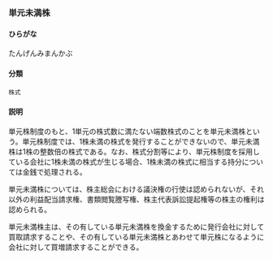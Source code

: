 <div style="display:none;">

## [あ行](securities-terms?id=あ行)
## [か行](securities-terms?id=か行)
## [さ行](securities-terms?id=さ行)
## [た行](securities-terms?id=た行)

</div>

### 単元未満株

#### ひらがな

たんげんみまんかぶ

#### 分類

`株式`

#### 説明

単元株制度のもと、1単元の株式数に満たない端数株式のことを単元未満株という。単元株制度では、1株未満の株式を発行することができないので、単元未満株は1株の整数倍の株式である。なお、株式分割等により、単元株制度を採用している会社に1株未満の株式が生じる場合、1株未満の株式に相当する持分については金銭で処理される。
 
単元未満株については、株主総会における議決権の行使は認められないが、それ以外の利益配当請求権、書類閲覧謄写権、株主代表訴訟提起権等の株主の権利は認められる。
 
単元未満株主は、その有している単元未満株を換金するために発行会社に対して買取請求することや、その有している単元未満株とあわせて単元株になるように会社に対して買増請求することができる。

<div style="display:none;">

## [な行](securities-terms?id=な行)
## [は行](securities-terms?id=は行)
## [ま行](securities-terms?id=ま行)
## [や行](securities-terms?id=や行)
## [ら行](securities-terms?id=ら行)
## [わ行](securities-terms?id=わ行)
## [英数字・記号](securities-terms?id=英数字・記号)

</div>

